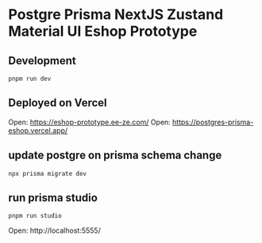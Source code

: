 # Postgre Prisma NextJS Zustand Material UI Eshop Prototype

## Development

`pnpm run dev`

## Deployed on Vercel

Open: https://eshop-prototype.ee-ze.com/
Open: https://postgres-prisma-eshop.vercel.app/

## update postgre on prisma schema change

`npx prisma migrate dev`

## run prisma studio

`pnpm run studio`

Open: http://localhost:5555/
